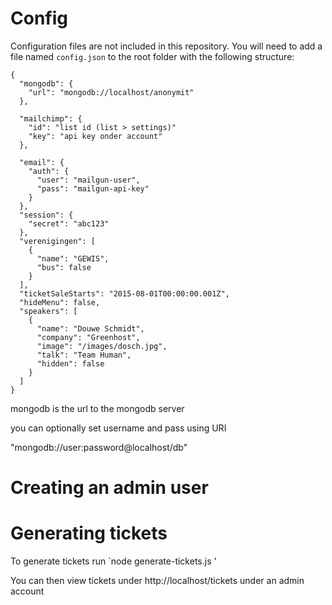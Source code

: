 # Config

Configuration files are not included in this repository. You will need to add a file named `config.json` to the root folder with the following structure:

    {
      "mongodb": {
        "url": "mongodb://localhost/anonymit"
      },

      "mailchimp": {
        "id": "list id (list > settings)"
        "key": "api key onder account"
      },

      "email": {
        "auth": {
          "user": "mailgun-user",
          "pass": "mailgun-api-key"
        }
      },
      "session": {
        "secret": "abc123"
      },
      "verenigingen": [
        {
          "name": "GEWIS",
          "bus": false
        }
      ],
      "ticketSaleStarts": "2015-08-01T00:00:00.001Z",
      "hideMenu": false,
      "speakers": [
        {
          "name": "Douwe Schmidt",
          "company": "Greenhost",
          "image": "/images/dosch.jpg",
          "talk": "Team Human",
          "hidden": false
        }
      ]
    }

mongodb is the url to the mongodb server

you can optionally set username and pass using URI

"mongodb://user:password@localhost/db"


# Creating an admin user

# Generating tickets

To generate tickets run `node generate-tickets.js <number-of-tickets>'

You can then view tickets under http://localhost/tickets under an admin account

